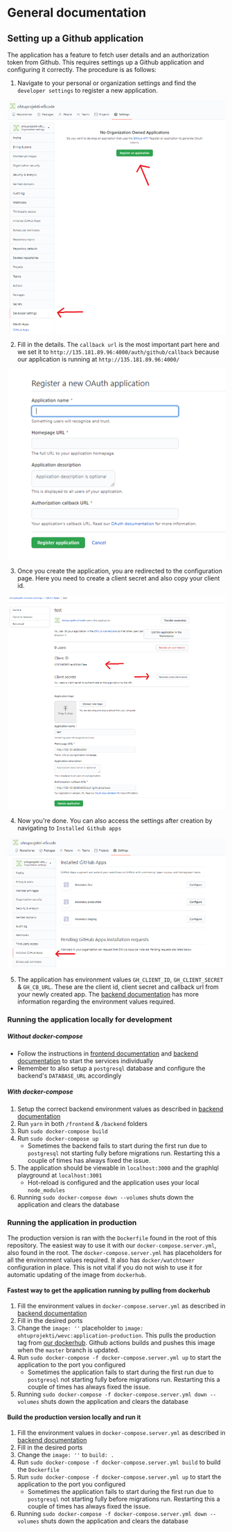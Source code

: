 # General documentation

## Setting up a Github application

The application has a feature to fetch user details and an authorization token from Github. This requires settings up a Github application and configuring it correctly. The procedure is as follows:

1. Navigate to your personal or organization settings and find the `developer settings` to register a new application.

![First step](./imgs/create_app.PNG)

2. Fill in the details. The `callback url` is the most important part here and we set it to `http://135.181.89.96:4000/auth/github/callback` because our application is running at `http://135.181.89.96:4000/`

![Registering the application](./imgs/register_app.PNG)

3. Once you create the application, you are redirected to the configuration page. Here you need to create a client secret and also copy your client id.

![Setting up details](./imgs/setup_details.PNG)

4. Now you're done. You can also access the settings after creation by navigating to `Installed Github apps`

![Configuration after creating](./imgs/configuration_after_creating.PNG)

5. The application has environment values `GH_CLIENT_ID`, `GH_CLIENT_SECRET` & `GH_CB_URL`. These are the client id, client secret and callback url from your newly created app. The [backend documentation](backend.md) has more information regarding the environment values required.

### Running the application locally for development

##### Without docker-compose

* Follow the instructions in [frontend documentation](frontend.md) and [backend documentation](backend.md) to start the services individually
* Remember to also setup a `postgresql` database and configure the backend's `DATABASE_URL` accordingly

##### With docker-compose

1. Setup the correct backend environment values as described in [backend documentation](backend.md)
2. Run `yarn` in both `/frontend` & `/backend` folders 
3. Run `sudo docker-compose build` 
4. Run `sudo docker-compose up`
    * Sometimes the backend fails to start during the first run due to `postgresql` not starting fully before migrations run. Restarting this a couple of times has always fixed the issue. 
5. The application should be viewable in `localhost:3000` and the graphlql playground at `localhost:3001`
    * Hot-reload is configured and the application uses your local `node_modules`
6. Running `sudo docker-compose down --volumes` shuts down the application and clears the database


### Running the application in production

The production version is ran with the `Dockerfile` found in the root of this repository. The easiest way to use it with our `docker-compose.server.yml`, also found in the root. The `docker-compose.server.yml` has placeholders for all the environment values required. It also has `docker/watchtower` configuration in place. This is not vital if you do not wish to use it for automatic updating of the image from `dockerhub`.

#### Fastest way to get the application running by pulling from dockerhub

1. Fill the environment values in `docker-compose.server.yml` as described in [backend documentation](backend.md)
3. Fill in the desired ports
3. Change the `image: ''` placeholder to `image: ohtuprojekti/wevc:application-production`. This pulls the production tag from [our dockerhub](https://hub.docker.com/repository/docker/ohtuprojekti/wevc). Github actions builds and pushes this image when the `master` branch is updated.
4. Run `sudo docker-compose -f docker-compose.server.yml up` to start the application to the port you configured
    * Sometimes the application fails to start during the first run due to `postgresql` not starting fully before migrations run. Restarting this a couple of times has always fixed the issue. 
5. Running `sudo docker-compose -f docker-compose.server.yml down --volumes` shuts down the application and clears the database

#### Build the production version locally and run it

1. Fill the environment values in `docker-compose.server.yml` as described in [backend documentation](backend.md)
3. Fill in the desired ports
3. Change the `image: ''` to `build: .`
4. Run `sudo docker-compose -f docker-compose.server.yml build` to build the `Dockerfile`
5. Run `sudo docker-compose -f docker-compose.server.yml up` to start the application to the port you configured
    * Sometimes the application fails to start during the first run due to `postgresql` not starting fully before migrations run. Restarting this a couple of times has always fixed the issue. 
6. Running `sudo docker-compose -f docker-compose.server.yml down --volumes` shuts down the application and clears the database
